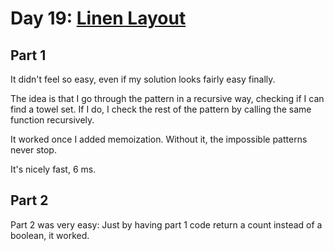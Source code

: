 # Day 19: [Linen Layout](https://adventofcode.com/2024/day/19)

## Part 1

It didn't feel so easy, even if my solution looks fairly easy finally.

The idea is that I go through the pattern in a recursive way, checking if I can find a towel set. If I do, I check the rest of the pattern by calling the same function recursively.

It worked once I added memoization. Without it, the impossible patterns never stop.

It's nicely fast, 6 ms.

## Part 2

Part 2 was very easy: Just by having part 1 code return a count instead of a boolean, it worked.